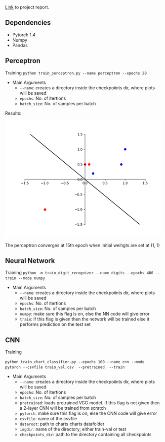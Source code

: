 
[Link](https://drive.google.com/file/d/1WHsCRDahccZU75mfTsz1L6Rvd1BkDKYN/view?usp=sharing) to project report.

## Dependencies
* Pytorch 1.4
* Numpy
* Pandas


## Perceptron 

Training
`python train_perceptron.py --name perceptron --epochs 20`

* Main Arguments
	* `--name`: creates a directory inside the checkpoiints dir, where plots will be saved
	* `epochs`: No. of itertions
	* `batch_size`: No. of samples per batch

Results:

![](images/perceptron.gif)

The perceptron converges at 15th epoch when initial weihgts are set at (1, 1)

## Neural Network

Training 
`python -m train_digit_recognizer --name digits --epochs 400 --train --mode numpy`

* Main Arguments
	* `--name`: creates a directory inside the checkpoiints dir, where plots will be saved
	* `epochs`: No. of itertions
	* `batch_size`: No. of samples per batch
	* `numpy`: make sure this flag is on, else the NN code will give error
	* `train`: if this flag is given then the network will be trained else it performs prediction on the test set


## CNN

Training

`python train_chart_classifier.py --epochs 100 --name cnn --mode pytorch --csvfile train_val.csv  --pretrained  --train`
  


* Main Arguments
	* `--name`: creates a directory inside the checkpoiints dir, where plots will be saved
	* `epochs`: No. of itertions
	* `batch_size`: No. of samples per batch
	* `pretrained`: loads pretrained VGG model. If this flag is not given then a 2-layer CNN will be trained from scratch
	* `pytorch`: make sure this flag is on, else the CNN code will give error
	* `csvfile`: name of the csvfile
	* `dataroot`: path to charts charts datafolder
	* `imgdir`: name of the directory; either train-val or test
	* `checkpoints_dir`: path to the directory containing all checkpoints
